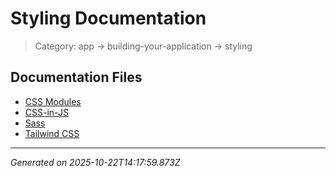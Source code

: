# Styling Documentation

> Category: app → building-your-application → styling

## Documentation Files

- [CSS Modules](./css-modules.md)
- [CSS-in-JS](./css-in-js.md)
- [Sass](./sass.md)
- [Tailwind CSS](./tailwind-css.md)


---

*Generated on 2025-10-22T14:17:59.873Z*
